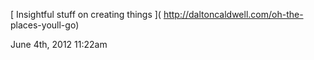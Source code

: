 [ Insightful stuff on creating things ]( http://daltoncaldwell.com/oh-the-
places-youll-go)

June 4th, 2012 11:22am

